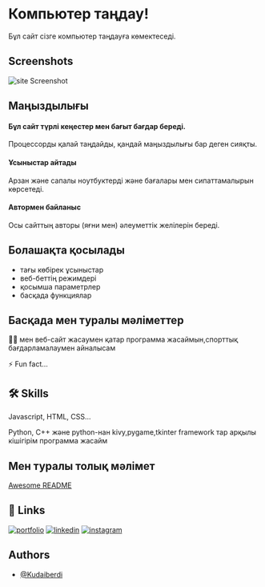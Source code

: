 
# Компьютер таңдау!

Бұл сайт сізге компьютер таңдауға көмектеседі.


## Screenshots

![site Screenshot](https://github.com/Kopylen/computers/blob/main/photo_5447525180541881807_w.jpg)


## Маңыздылығы

#### Бұл сайт түрлі кеңестер мен бағыт бағдар береді.

Процессорды қалай таңдайды, қандай маңыздылығы бар деген сияқты.

#### Ұсыныстар айтады

Арзан және сапалы ноутбуктерді және бағалары мен сипаттамалырын көрсетеді.

#### Автормен байланыс

Осы сайттың авторы (яғни мен) әлеуметтік желілерін береді.


## Болашақта қосылады

- тағы көбірек ұсыныстар
- веб-беттің режимдері
- қосымша параметрлер
- басқада функциялар


## Басқада мен туралы мәліметтер
👩‍💻 мен веб-сайт жасаумен қатар программа жасаймын,спорттық бағдарламалаумен айналысам

⚡️ Fun fact...


## 🛠 Skills
Javascript, HTML, CSS...

Python, C++ және python-нан kivy,pygame,tkinter framework тар арқылы кішігірім программа жасайм


## Мен туралы толық мәлімет


[Awesome README](https://github.com/)


## 🔗 Links
[![portfolio](https://img.shields.io/badge/my_portfolio-000?style=for-the-badge&logo=ko-fi&logoColor=white)](kopylen.github.io/portfolio/)
[![linkedin](https://img.shields.io/github/followers/Kopylen?color=blue&label=Telegram&logo=Telegram&logoColor=blue&style=social)](https://t.me/Kudaiberdi_py)
[![instagram](https://img.shields.io/github/followers/Kopylen?color=blue&label=instagram&logo=instagram&style=social)](https://www.instagram.com/kudaiberdizainiev/)


## Authors

- [@Kudaiberdi](https://github.com/Kopylen)

